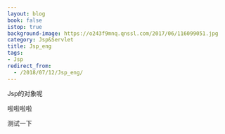 ```yaml
---
layout: blog
book: false
istop: true
background-image: https://o243f9mnq.qnssl.com/2017/06/116099051.jpg
category: Jsp&Servlet
title: Jsp_eng
tags:
- Jsp
redirect_from:
  - /2018/07/12/Jsp_eng/
---
```


Jsp的对象呢

啦啦啦啦

测试一下